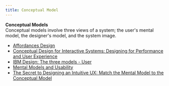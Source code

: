 ```yaml
---
title: Conceptual Model
---
```

**Conceptual Models**  
Conceptual models involve three views of a system; the user's mental model, the designer's model, and the system image.
*   [Affordances Design](http://www.jnd.org/dn.mss/affordances_and.html)  
*   [Conceptual Design for Interactive Systems: Designing for Performance and User Experience](http://www.uxmatters.com/mt/archives/2015/12/conceptual-design-for-interactive-systems-designing-for-performance-and-user-experience.php)  
*   [IBM Design: The three models - User](http://www-01.ibm.com/software/ucd/designconcepts/threemodels/user.html)  
*   [Mental Models and Usability](http://www.lauradove.info/reports/mental%20models.htm)  
*   [The Secret to Designing an Intuitive UX: Match the Mental Model to the Conceptual Model](http://www.inspireux.com/2010/04/16/secret-designing-intuitive-user-experience/)
